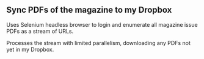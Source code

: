 ## Sync PDFs of the magazine to my Dropbox

Uses Selenium headless browser to login and enumerate all magazine issue PDFs as a stream of URLs.

Processes the stream with limited parallelism, downloading any PDFs not yet in my Dropbox.
